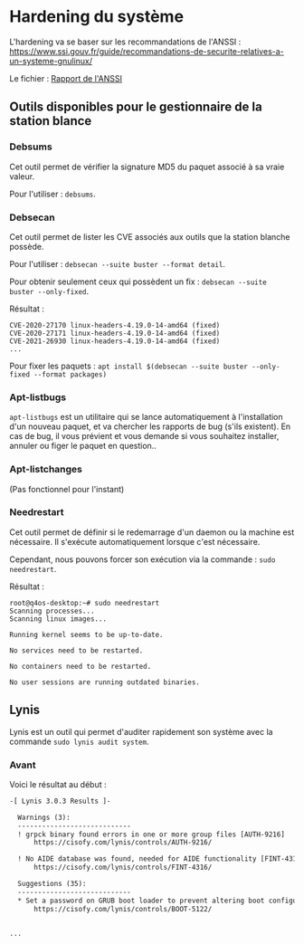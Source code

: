 # Hardening du système

L'hardening va se baser sur les recommandations de l'ANSSI : https://www.ssi.gouv.fr/guide/recommandations-de-securite-relatives-a-un-systeme-gnulinux/

Le fichier : [Rapport de l'ANSSI](linux_configuration-fr-v1.2.pdf)

## Outils disponibles pour le gestionnaire de la station blance

### Debsums

Cet outil permet de vérifier la signature MD5 du paquet associé à sa vraie valeur.

Pour l'utiliser : `debsums`.

### Debsecan

Cet outil permet de lister les CVE associés aux outils que la station blanche possède.

Pour l'utiliser : `debsecan --suite buster --format detail`.

Pour obtenir seulement ceux qui possèdent un fix : `debsecan --suite buster --only-fixed`.

Résultat :

```
CVE-2020-27170 linux-headers-4.19.0-14-amd64 (fixed)
CVE-2020-27171 linux-headers-4.19.0-14-amd64 (fixed)
CVE-2021-26930 linux-headers-4.19.0-14-amd64 (fixed)
...
```

Pour fixer les paquets : `apt install $(debsecan --suite buster --only-fixed --format packages)`

### Apt-listbugs

`apt-listbugs` est un utilitaire qui se lance automatiquement à l'installation d'un nouveau paquet, et va chercher les rapports de bug (s'ils existent). En cas de bug, il vous prévient et vous demande si vous souhaitez installer, annuler ou figer le paquet en question..

### Apt-listchanges

(Pas fonctionnel pour l'instant)

### Needrestart

Cet outil permet de définir si le redemarrage d'un daemon ou la machine est nécessaire. Il s'exécute automatiquement lorsque c'est nécessaire.

Cependant, nous pouvons forcer son exécution via la commande : `sudo needrestart`.

Résultat :

```
root@q4os-desktop:~# sudo needrestart
Scanning processes...
Scanning linux images...

Running kernel seems to be up-to-date.

No services need to be restarted.

No containers need to be restarted.

No user sessions are running outdated binaries.
```

## Lynis

Lynis est un outil qui permet d'auditer rapidement son système avec la commande `sudo lynis audit system`.

### Avant

Voici le résultat au début :

```txt
-[ Lynis 3.0.3 Results ]-

  Warnings (3):
  ----------------------------
  ! grpck binary found errors in one or more group files [AUTH-9216]
      https://cisofy.com/lynis/controls/AUTH-9216/

  ! No AIDE database was found, needed for AIDE functionality [FINT-4316]
      https://cisofy.com/lynis/controls/FINT-4316/

  Suggestions (35):
  ----------------------------
  * Set a password on GRUB boot loader to prevent altering boot configuration (e.g. boot in single user mode without password) [BOOT-5122]
      https://cisofy.com/lynis/controls/BOOT-5122/


...
```
